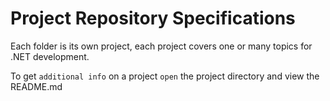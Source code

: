 ﻿# Project Repository Specifications
Each folder is its own project, each project covers one or many topics for .NET development.

To get `additional info` on a project `open` the project directory and view the README.md
